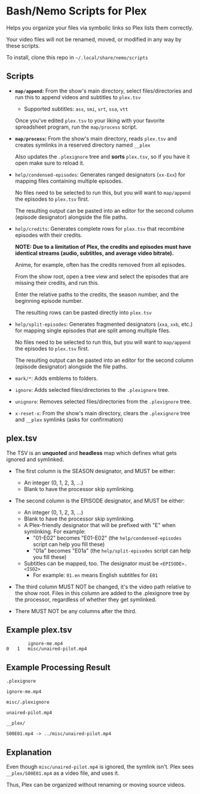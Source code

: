 # Bash/Nemo Scripts for Plex

Helps you organize your files via symbolic links so Plex lists them correctly.

Your video files will not be renamed, moved, or modified in any way by these scripts.

To install, clone this repo in `~/.local/share/nemo/scripts`

## Scripts
- **`map/append`:** From the show's main directory, select files/directories and run this to append videos and subtitles to `plex.tsv`
    - Supported subtitles: `ass`, `smi`, `srt`, `ssa`, `vtt`

    Once you've edited `plex.tsv` to your liking with your favorite spreadsheet program, run the `map/process` script.

- **`map/process`:** From the show's main directory, reads `plex.tsv` and creates symlinks in a reserved directory named `__plex`

    Also updates the `.plexignore` tree and **sorts** `plex.tsv`, so if you have it open make sure to reload it.

- `help/condensed-episodes`: Generates ranged designators (`xx-Exx`) for mapping files containing multiple episodes.

    No files need to be selected to run this, but you will want to `map/append` the episodes to `plex.tsv` first.

    The resulting output can be pasted into an editor for the second column (episode designator) alongside the file paths.

- `help/credits`: Generates complete rows for `plex.tsv` that recombine episodes with their credits.

    **NOTE: Due to a limitation of Plex, the credits and episodes must have identical streams (audio, subtitles, and average video bitrate).**

    Anime, for example, often has the credits removed from all episodes.

    From the show root, open a tree view and select the episodes that are missing their credits, and run this.

    Enter the relative paths to the credits, the season number, and the beginning episode number.

    The resulting rows can be pasted directly into `plex.tsv`

- `help/split-episodes`: Generates fragmented designators (`xxa`, `xxb`, etc.) for mapping single episodes that are split among multiple files.

    No files need to be selected to run this, but you will want to `map/append` the episodes to `plex.tsv` first.

    The resulting output can be pasted into an editor for the second column (episode designator) alongside the file paths.

- `mark/*`: Adds emblems to folders.

- `ignore`: Adds selected files/directories to the `.plexignore` tree.

- `unignore`: Removes selected files/directories from the `.plexignore` tree.

- `x-reset-x`: From the show's main directory, clears the `.plexignore` tree and `__plex` symlinks (asks for confirmation)

## plex.tsv
The TSV is an **unquoted** and **headless** map which defines what gets ignored and symlinked.

- The first column is the SEASON designator, and MUST be either:
    - An integer (0, 1, 2, 3, ...)
    - Blank to have the processor skip symlinking.

- The second column is the EPISODE designator, and MUST be either:
    - An integer (0, 1, 2, 3, ...)
    - Blank to have the processor skip symlinking.
    - A Plex-friendly designator that will be prefixed with "E" when symlinking. For example:
        - "01-E02" becomes "E01-E02" (the `help/condensed-episodes` script can help you fill these)
        - "01a" becomes "E01a" (the `help/split-episodes` script can help you fill these)
    - Subtitles can be mapped, too. The designator must be `<EPISODE>.<ISO2>`
        - For example: `01.en` means English subtitles for `E01`

- The third column MUST NOT be changed, it's the video path relative to the show root.
    Files in this column are added to the .plexignore tree by the processor,
    regardless of whether they get symlinked.

- There MUST NOT be any columns after the third.

## Example plex.tsv
```
		ignore-me.mp4
0	1	misc/unaired-pilot.mp4
```

## Example Processing Result
`.plexignore`
```
ignore-me.mp4
```

`misc/.plexignore`
```
unaired-pilot.mp4
```

`__plex/`
```
S00E01.mp4 -> ../misc/unaired-pilot.mp4
```

## Explanation
Even though `misc/unaired-pilot.mp4` is ignored, the symlink isn't. Plex sees `__plex/S00E01.mp4` as a video file, and uses it.

Thus, Plex can be organized without renaming or moving source videos.


